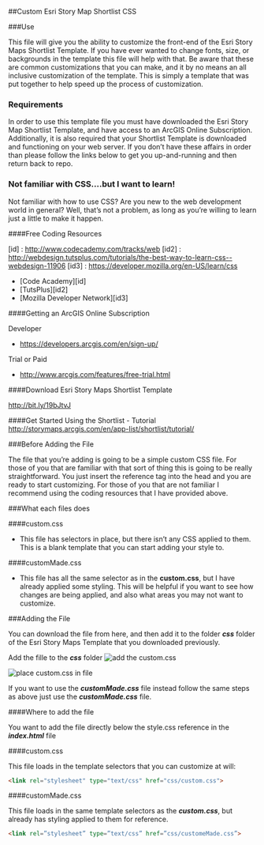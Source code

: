 ##Custom Esri Story Map Shortlist CSS

###Use

This file will give you the ability to customize the front-end of the Esri Story Maps Shortlist Template.  If you have ever wanted to change fonts, size, or backgrounds in the template this file will help with that.  Be aware that these are common customizations that you can make, and it by no means an all inclusive customization of the template.  This is simply a template that was put together to help speed up the process of customization.

### Requirements

In order to use this template file you must have downloaded the Esri Story Map Shortlist Template, and have access to an ArcGIS Online Subscription.  Additionally, it is also required that your Shortlist Template is downloaded and functioning on your web server. If you don’t have these affairs in order than please follow the links below to get you up-and-running and then return back to repo.  

### Not familiar with CSS….but I want to learn!

Not familiar with how to use CSS?  Are you new to the web development world in general?  Well, that’s not a problem, as long as you’re willing to learn just a little to make it happen.  

####Free Coding Resources

[id] : http://www.codecademy.com/tracks/web
[id2] : http://webdesign.tutsplus.com/tutorials/the-best-way-to-learn-css--webdesign-11906
[id3] : https://developer.mozilla.org/en-US/learn/css

+ [Code Academy][id]
+ [TutsPlus][id2]
+ [Mozilla Developer Network][id3]

####Getting an ArcGIS Online Subscription 

Developer
+ https://developers.arcgis.com/en/sign-up/

Trial or Paid
+ http://www.arcgis.com/features/free-trial.html
 
####Download Esri Story Maps Shortlist Template

http://bit.ly/19bJtvJ

####Get Started Using the Shortlist - Tutorial
http://storymaps.arcgis.com/en/app-list/shortlist/tutorial/


###Before Adding the File 

The file that you’re adding is going to be a simple custom CSS file.  For those of you that are familiar with that sort of thing this is going to be really straightforward.  You just insert the reference tag into the head and you are ready to start customizing.  For those of you that are not familiar I recommend using the coding resources that I have provided above.  

###What each files does

####custom.css 
+ This file has selectors in place, but there isn’t any CSS applied to them.  This is a blank template that you can start adding your style to.


####customMade.css
+ This file has all the same selector as in the **custom.css**, but I have already applied some styling.  This will be helpful if you want to see how changes are being applied, and also what areas you may not want to customize.


###Adding the File

You can download the file from here, and then add it to the folder ***css*** folder of the Esri Story Maps Template that you downloaded previously.

Add the fille to the ***css*** folder
![add the custom.css](https://dl.dropboxusercontent.com/u/65537348/file_css.png)

![place custom.css in file]( https://dl.dropboxusercontent.com/u/65537348/file_customecss.png)

If you want to use the ***customMade.css*** file instead follow the same steps as above just use the ***customMade.css*** file.

####Where to add the file

You want to add the file directly below the style.css reference in the ***index.html*** file

####custom.css

This file loads in the template selectors that you can customize at will:

````html
<link rel="stylesheet" type="text/css" href="css/custom.css">
````

####customMade.css

This file loads in the same template selectors as the ***custom.css***, but already has styling applied to them for reference.

````html
<link rel=”stylesheet” type=”text/css” href=”css/customeMade.css”>
````







